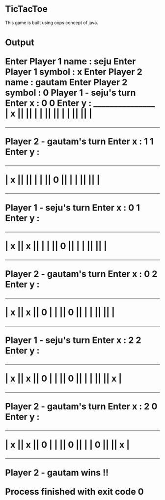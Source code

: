 # TicTacToe
This game is built using oops concept of java.
<h1> Output </>
  <p>
Enter Player 1 name : 
seju
Enter Player 1 symbol : 
x
Enter Player 2 name : 
gautam
Enter Player 2 symbol : 
0
Player 1 - seju's turn
Enter x :
0 0
Enter y :
_______________
| x ||   ||   |
|   ||   ||   |
|   ||   ||   |

________________
Player 2 - gautam's turn
Enter x :
1 1
Enter y :
_______________
| x ||   ||   |
|   || 0 ||   |
|   ||   ||   |

________________
Player 1 - seju's turn
Enter x :
0 1
Enter y :
_______________
| x || x ||   |
|   || 0 ||   |
|   ||   ||   |

________________
Player 2 - gautam's turn
Enter x :
0 2
Enter y :
_______________
| x || x || 0 |
|   || 0 ||   |
|   ||   ||   |

________________
Player 1 - seju's turn
Enter x :
2 2
Enter y :
_______________
| x || x || 0 |
|   || 0 ||   |
|   ||   || x |

________________
Player 2 - gautam's turn
Enter x :
2 0
Enter y :
_______________
| x || x || 0 |
|   || 0 ||   |
| 0 ||   || x |

________________
Player 2 - gautam wins !!

Process finished with exit code 0
</p>
